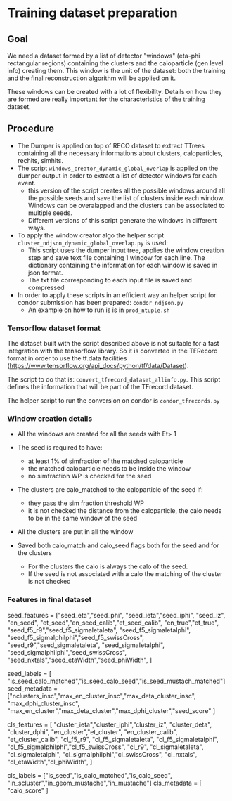 # Training dataset preparation

## Goal
We need a dataset formed by a list of detector "windows" (eta-phi rectangular regions) containing the clusters and the caloparticle (gen level info) creating them. This window is the unit of the dataset:  both the training and the final reconstruction algorithm will be applied on it. 

These windows can be created with a lot of flexibility. Details on how they are formed are really important for the characteristics of the training dataset. 

## Procedure

- The Dumper is applied on top of RECO dataset to extract TTrees containing all the necessary informations about clusters, caloparticles, rechits, simhits. 
- The script `windows_creator_dynamic_global_overlap` is applied on the dumper output in order to extract a list of detector windows for each event. 
    - this version of the script creates all the possible windows around all the possible seeds and save the list of clusters inside each window. Windows can be overalapped and the clusters can be associated to multiple seeds. 
    - Different versions of this script generate the windows in different ways. 
- To apply the window creator algo the helper script `cluster_ndjson_dynamic_global_overlap.py` is used:
  - This script uses the dumper input tree, applies the window creation step and save text file containing 1 window for each line. The dictionary containing the information for each window is saved in json format. 
  - The txt file corresponding to each input file is saved and compressed
- In order to apply these scripts in an efficient way an helper script for condor submission has been prepared: `condor_ndjson.py`
  - An example on how to run is is in `prod_ntuple.sh`

### Tensorflow dataset format

The dataset built with the script described above is not suitable for a fast integration with the tensorflow library.  So it is converted in the TFRecord format in order to use the tf.data facilities (https://www.tensorflow.org/api_docs/python/tf/data/Dataset). 

The script to do that is: `convert_tfrecord_dataset_allinfo.py`. This script defines the information that will be part of the TFrecord dataset. 

The helper script to run the conversion on condor is `condor_tfrecords.py`


### Window creation details

- All the windows are created for all the seeds with Et> 1
- The seed is required to have:
  - at least 1% of simfraction of the matched caloparticle
  - the matched caloparticle needs to be inside the window
  - no simfraction WP is checked for the seed

- The clusters are calo_matched to the caloparticle of the seed if:
  - they pass the sim fraction threshold WP
  - it is not checked the distance from the caloparticle, the calo needs to be in the same window of the seed

- All the clusters are put in all the window

- Saved both calo_match and calo_seed flags both for the seed and for the clusters
  - For the clusters the calo is always the calo of the seed. 
  - If the seed is not associated with a calo the matching of the cluster is not checked



### Features in final dataset

seed_features = ["seed_eta","seed_phi", "seed_ieta","seed_iphi", "seed_iz", 
                     "en_seed", "et_seed","en_seed_calib","et_seed_calib",
                     "en_true","et_true",
                    "seed_f5_r9","seed_f5_sigmaIetaIeta", "seed_f5_sigmaIetaIphi",
                    "seed_f5_sigmaIphiIphi","seed_f5_swissCross",
                    "seed_r9","seed_sigmaIetaIeta", "seed_sigmaIetaIphi",
                    "seed_sigmaIphiIphi","seed_swissCross",
                    "seed_nxtals","seed_etaWidth","seed_phiWidth",
                    ]

seed_labels = [ "is_seed_calo_matched","is_seed_calo_seed","is_seed_mustach_matched"]
seed_metadata = ["nclusters_insc","max_en_cluster_insc","max_deta_cluster_insc",
                   "max_dphi_cluster_insc", "max_en_cluster","max_deta_cluster","max_dphi_cluster","seed_score" ]

cls_features = [  "cluster_ieta","cluster_iphi","cluster_iz",
                     "cluster_deta", "cluster_dphi",
                     "en_cluster","et_cluster", 
                     "en_cluster_calib", "et_cluster_calib",
                    "cl_f5_r9", "cl_f5_sigmaIetaIeta", "cl_f5_sigmaIetaIphi",
                    "cl_f5_sigmaIphiIphi","cl_f5_swissCross",
                    "cl_r9", "cl_sigmaIetaIeta", "cl_sigmaIetaIphi",
                    "cl_sigmaIphiIphi","cl_swissCross",
                    "cl_nxtals", "cl_etaWidth","cl_phiWidth",
                    ]

cls_labels = ["is_seed","is_calo_matched","is_calo_seed", "in_scluster","in_geom_mustache","in_mustache"]
cls_metadata = [ "calo_score" ]

